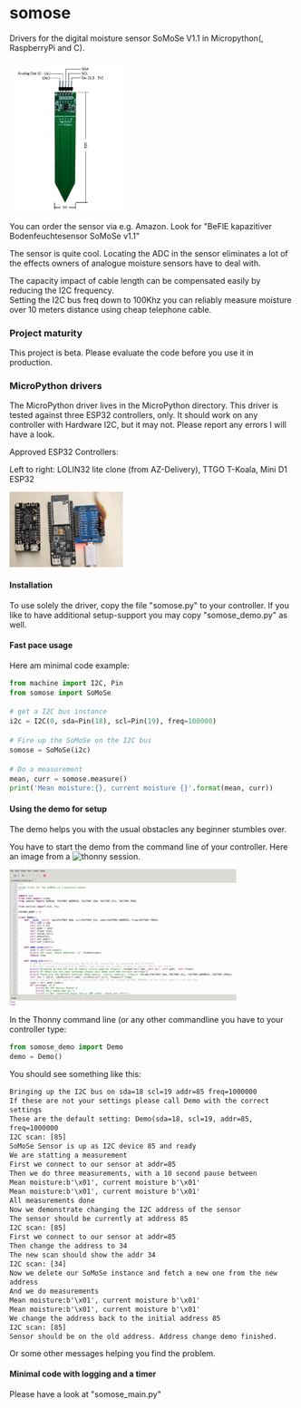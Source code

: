 # somose
Drivers for the digital moisture sensor SoMoSe V1.1 in Micropython(, RaspberryPi and C).

<img src="https://github.com/Inqbus/somose/blob/main/images/sensor.jpg" alt="drawing" width="200"/>

You can order the sensor via e.g. Amazon. Look for "BeFlE kapazitiver Bodenfeuchtesensor SoMoSe v1.1" 

The sensor is quite cool. 
Locating the ADC in the sensor eliminates a lot of the effects owners of analogue moisture sensors have to deal with.

The capacity impact of cable length can be compensated easily by reducing the I2C frequency.  
Setting the I2C bus freq down to 100Khz you can reliably measure moisture over 10 meters distance using cheap telephone cable.


### Project maturity
This project is beta. Please evaluate the code before you use it in production.

### MicroPython drivers
The MicroPython driver lives in the MicroPython directory. This driver is tested against three ESP32 controllers, only. 
It should work on any controller with Hardware I2C, but it may not. Please report any errors I will have a look.

Approved ESP32 Controllers:

Left to right: LOLIN32 lite clone (from AZ-Delivery), TTGO T-Koala, Mini D1 ESP32

<img src="https://github.com/Inqbus/somose/blob/main/images/esp32_controller.jpg" alt="drawing" width="200"/>




#### Installation

To use solely the driver, copy the file "somose.py" to your controller.
If you like to have additional setup-support you may copy "somose_demo.py" as well.

#### Fast pace usage

Here am minimal code example:

```python
from machine import I2C, Pin
from somose import SoMoSe

# get a I2C bus instance
i2c = I2C(0, sda=Pin(18), scl=Pin(19), freq=100000)

# Fire up the SoMoSe on the I2C bus 
somose = SoMoSe(i2c)

# Do a measurement
mean, curr = somose.measure()
print('Mean moisture:{}, current moisture {}'.format(mean, curr))
```

#### Using the demo for setup

The demo helps you with the usual obstacles any beginner stumbles over.

You have to start the demo from the command line of your controller. Here an image from a ![thonny](https://thonny.org) session.

<img src="https://github.com/Inqbus/somose/blob/main/images/setup_1.png" alt="drawing" width="400"/>

In the Thonny command line (or any other commandline you have to your controller type:

```python
from somose_demo import Demo
demo = Demo()
```

You should see something like this:

```
Bringing up the I2C bus on sda=18 scl=19 addr=85 freq=1000000
If these are not your settings please call Demo with the correct settings
These are the default setting: Demo(sda=18, scl=19, addr=85, freq=1000000
I2C scan: [85]
SoMoSe Sensor is up as I2C device 85 and ready
We are statting a measurement
First we connect to our sensor at addr=85
Then we do three measurements, with a 10 second pause between
Mean moisture:b'\x01', current moisture b'\x01'
Mean moisture:b'\x01', current moisture b'\x01'
All measurements done
Now we demonstrate changing the I2C address of the sensor
The sensor should be currently at address 85
I2C scan: [85]
First we connect to our sensor at addr=85
Then change the address to 34
The new scan should show the addr 34
I2C scan: [34]
Now we delete our SoMoSe instance and fetch a new one from the new address
And we do measurements
Mean moisture:b'\x01', current moisture b'\x01'
Mean moisture:b'\x01', current moisture b'\x01'
We change the address back to the initial address 85
I2C scan: [85]
Sensor should be on the old address. Address change demo finished.
```

Or some other messages helping you find the problem.


#### Minimal code with logging and a timer

Please have a look at "somose_main.py"




